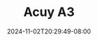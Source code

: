 --- 
title: "Acuy A3"
description: "  bokep Acuy A3   full terbaru"
date: 2024-11-02T20:29:49-08:00
file_code: "yqdxphbdyno3"
draft: false
cover: "tonxb1flnmap3yum.jpg"
tags: ["Acuy", "bokep-indo", "bokep-viral", "bokep-ig"]
length: 60
fld_id: "1482839"
foldername: "Acuy"
categories: ["Acuy"]
views: 0
---